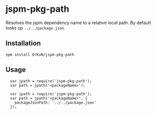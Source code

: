 # jspm-pkg-path

Resolves the jspm dependency name to a relative local path.
By default looks up `../../package.json`.

## Installation

`npm install OrKoN/jspm-pkg-path`

## Usage

```
  var jpath = require('jspm-pkg-path');
  var path = jpath('<packageName>');
```

```
  var jpath = require('jspm-pkg-path');
  var path = jpath('<packageName>', {
    packageJsonPath: '../../package.json'
  });
```


